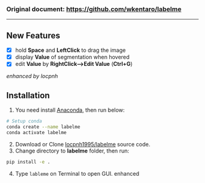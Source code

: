 

### Original document: https://github.com/wkentaro/labelme

---
## New Features
 - [x] hold **Space** and **LeftClick**  to drag the image
 - [x] display **Value** of segmentation when hovered
 - [x] edit **Value** by  **RightClick-->Edit Value** (**Ctrl+G**)

*enhanced by locpnh*

## Installation
1. You need install [Anaconda](https://docs.anaconda.com/anaconda/install/), then run below:
```bash
# Setup conda
conda create --name labelme
conda activate labelme
```

2. Download or Clone [locpnh1995/labelme](https://github.com/locpnh1995/labelme/) source code.
3. Change directory to **labelme** folder, then run:

```bash
pip install -e .
```
4. Type `lableme` on Terminal to open GUI.
enhanced 
